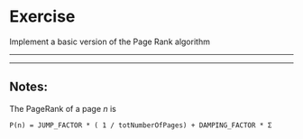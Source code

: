 # Exercise #
Implement a basic version of the Page Rank algorithm
- - - - 
- - - - 

## Notes: ##
The PageRank of a page *n* is 

	P(n) = JUMP_FACTOR * ( 1 / totNumberOfPages) + DAMPING_FACTOR * Σ